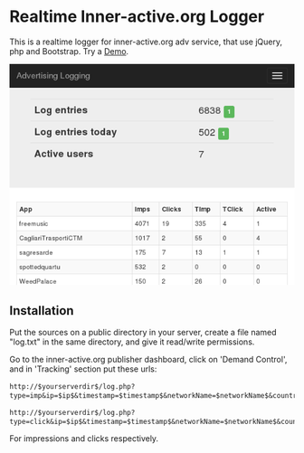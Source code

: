 Realtime Inner-active.org Logger
================================

This is a realtime logger for inner-active.org adv service, that use jQuery, php and Bootstrap. Try a [Demo](http://sagregna.it/advlog).

![](screenshoot/1.png)

Installation
------------

Put the sources on a public directory in your server, create a file named "log.txt" in the same directory, and give it read/write permissions.

Go to the inner-active.org publisher dashboard, click on 'Demand Control', and in 'Tracking' section put these urls:

```
http://$yourserverdir$/log.php?type=imp&ip=$ip$&timestamp=$timestamp$&networkName=$networkName$&country=$country$&city=$city$&os=$os$&appname=$appname$&age=$age$&model=$model$&brand=$brand$
```

```
http://$yourserverdir$/log.php?type=click&ip=$ip$&timestamp=$timestamp$&networkName=$networkName$&country=$country$&city=$city$&os=$os$&appname=$appname$&age=$age$&model=$model$&brand=$brand$
```

For impressions and clicks respectively.




